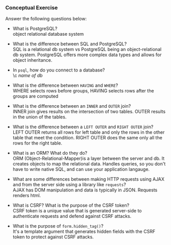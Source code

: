 ### Conceptual Exercise

Answer the following questions below:

- What is PostgreSQL?  
  object relational database system

- What is the difference between SQL and PostgreSQL?  
  SQL is a relational db system vs PostgreSQL being an object-relational db system. PostgreSQL offers more complex data types and allows for object inheritance.

- In `psql`, how do you connect to a database?  
  \c *name of db*

- What is the difference between `HAVING` and `WHERE`?  
  WHERE selects rows before groups, HAVING selects rows after the groups are computed

- What is the difference between an `INNER` and `OUTER` join?  
  INNER join gives results on the intersection of two tables. OUTER results in the union of the tables.

- What is the difference between a `LEFT OUTER` and `RIGHT OUTER` join?  
  LEFT OUTER returns all rows for left table and only the rows in the other table that meet the condition. RIGHT OUTER does the same only all the rows for the right table.

- What is an ORM? What do they do?  
  ORM (Object-Relational-Mapper)is a layer between the server and db. It creates objects to map the relational data. Handles queries, so you don't have to write native SQL, and can use your application langauge.

- What are some differences between making HTTP requests using AJAX 
  and from the server side using a library like `requests`?  
  AJAX has DOM manipulation and data is typically in JSON. Requests renders html.

- What is CSRF? What is the purpose of the CSRF token?  
  CSRF token is a unique value that is generated server-side to authenticate requests and defend against CSRF attacks.

- What is the purpose of `form.hidden_tag()`?  
  It's a template argument that generates hidden fields with the CSRF token to protect against CSRF attacks.
